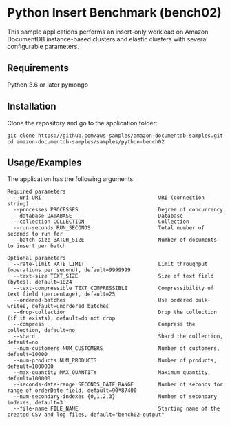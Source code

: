 # Python Insert Benchmark (bench02)
This sample applications performs an insert-only workload on Amazon DocumentDB instance-based clusters and elastic clusters with several configurable parameters.

## Requirements
Python 3.6 or later
pymongo

## Installation
Clone the repository and go to the application folder:
```
git clone https://github.com/aws-samples/amazon-documentdb-samples.git
cd amazon-documentdb-samples/samples/python-bench02
```

## Usage/Examples
The application has the following arguments:
```
Required parameters
  --uri URI                                      URI (connection string)
  --processes PROCESSES                          Degree of concurrency
  --database DATABASE                            Database
  --collection COLLECTION                        Collection
  --run-seconds RUN_SECONDS                      Total number of seconds to run for
  --batch-size BATCH_SIZE                        Number of documents to insert per batch

Optional parameters
  --rate-limit RATE_LIMIT                        Limit throughput (operations per second), default=9999999
  --text-size TEXT_SIZE                          Size of text field (bytes), default=1024
  --text-compressible TEXT_COMPRESSIBLE          Compressibility of text field (percentage), default=25
  --ordered-batches                              Use ordered bulk-writes, default=unordered batches
  --drop-collection                              Drop the collection (if it exists), default=do not drop
  --compress                                     Compress the collection, default=no
  --shard                                        Shard the collection, default=no
  --num-customers NUM_CUSTOMERS                  Number of customers, default=10000
  --num-products NUM_PRODUCTS                    Number of products, default=1000000
  --max-quantity MAX_QUANTITY                    Maximum quantity, default=100000
  --seconds-date-range SECONDS_DATE_RANGE        Number of seconds for range of orderDate field, default=90*87400
  --num-secondary-indexes {0,1,2,3}              Number of secondary indexes, default=3
  --file-name FILE_NAME                          Starting name of the created CSV and log files, default="bench02-output"
```

